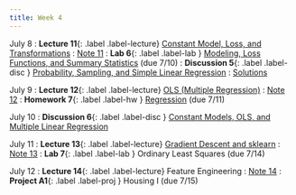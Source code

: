 ```yaml
---
title: Week 4
---
```


July 8
: **Lecture 11**{: .label .label-lecture} [Constant Model, Loss, and Transformations](lecture/lec11)
    : [Note 11](https://ds100.org/course-notes/constant_model_loss_transformations/loss_transformations.html)
: **Lab 6**{: .label .label-lab }  [Modeling, Loss Functions, and Summary Statistics](https://data100.datahub.berkeley.edu/hub/user-redirect/git-pull?repo=https%3A%2F%2Fgithub.com%2FDS-100%2Fsu24-materials&urlpath=lab%2Ftree%2Fsu24-materials%2Flab%2Flab06%2Flab06.ipynb&branch=main) (due 7/10)
: **Discussion 5**{: .label .label-disc } [Probability, Sampling, and Simple Linear Regression](https://drive.google.com/file/d/1Rq7qrGeNS92ABborXMvYQkPal9nrnWZX/view?usp=sharing)
    : [Solutions](https://drive.google.com/file/d/1o2Vt7sNaK3bD-aN1wqyMadAqj-I6wuT6/view?usp=sharing)

July 9
: **Lecture 12**{: .label .label-lecture} [OLS (Multiple Regression)](lecture/lec12)
    : [Note 12](https://ds100.org/course-notes/ols/ols.html)
: **Homework 7**{: .label .label-hw } [Regression](https://drive.google.com/file/d/1_LHRgsCXvE7iz_UwkLmfG29E2zVGqlsr/view) (due 7/11)

July 10
: **Discussion 6**{: .label .label-disc } [Constant Models, OLS, and Multiple Linear Regression](https://drive.google.com/file/d/1WX_CNJzV5uQFUP1VBZjP0r_0cu8X6kYn/view?usp=sharing)

July 11
: **Lecture 13**{: .label .label-lecture} [Gradient Descent and sklearn](lecture/lec13)
    : [Note 13](https://ds100.org/course-notes/gradient_descent/gradient_descent.html)
: **Lab 7**{: .label .label-lab }  Ordinary Least Squares (due 7/14)

July 12
: **Lecture 14**{: .label .label-lecture} Feature Engineering
    : [Note 14](https://ds100.org/course-notes/feature_engineering/feature_engineering.html)
: **Project A1**{: .label .label-proj } Housing I (due 7/15)